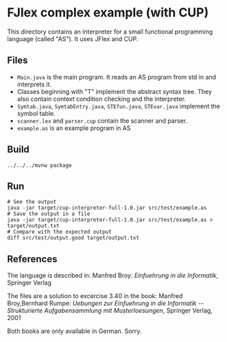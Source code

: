 FJlex complex example (with CUP)
================================

This directory contains an interpreter for a small functional
programming language (called "AS"). It uses JFlex and CUP.

## Files

- `Main.java` is the main program. It reads an AS program from
  std in and interprets it.
- Classes beginning with "T" implement the abstract syntax tree.
  They also contain context condition checking and the interpreter.
- `Symtab.java`, `SymtabEntry.java`, `STEfun.java`, `STEvar.java` implement
  the symbol table.
- `scanner.lex` and `parser.cup` contain the scanner and parser.
- `example.as` is an example program in AS

Build
-----

```
../../../mvnw package
```

Run
---
```
# See the output
java -jar target/cup-interpreter-full-1.0.jar src/test/example.as
# Save the output in a file
java -jar target/cup-interpreter-full-1.0.jar src/test/example.as > target/output.txt
# Compare with the expected output
diff src/test/output.good target/output.txt 
```

References
----------

The language is described in:
Manfred Broy: _Einfuehrung in die Informatik_, Springer Verlag 

The files are a solution to excercise 3.40 in the book:
Manfred Broy,Bernhard Rumpe: 
_Uebungen zur Einfuehrung in die Informatik --                      
Strukturierte Aufgabensammlung mit Musterloesungen_, 
Springer Verlag, 2001

Both books are only available in German. Sorry.

